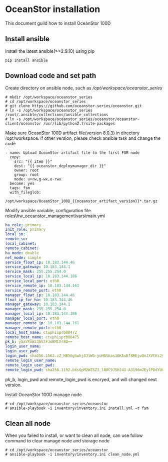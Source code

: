 # OceanStor installation

This document guild how to install OceanStor 100D

## Install ansible

Install the latest ansible(>=2.9.10) using pip

```shell
pip install ansible
```

## Download code and set path

Create directory on ansible node, such as <i>/opt/workspace/oceanstor_series</i>

``` shell
# mkdir /opt/workspace/oceanstor_series
# cd /opt/workspace/oceanstor_series
# git clone https://github.com/oceanstor-series/oceanstor.git
# ln -s /opt/workspace/oceanstor_series /root/.ansible/collections/ansible_collections
# ln -s /opt/workspace/oceanstor_series/oceanstor/oceanstor-client/oceanstor /usr/lib/python2.7/site-packages
```

Make sure OceanStor 100D artifact file(version 8.0.3) in directory /opt/workspace. if other version, please check ansible task and change the code

``` ansible
- name: Upload OceanStor artifact file to the first FSM node
  copy:
    src: "{{ item }}"
    dest: "{{ oceanstor_deploymanager_dir }}"
    owner: root
    group: root
    mode: u+rw,g-wx,o-rwx
  become: yes
  tags: fsm
  with_fileglob:
      - /opt/workspace/OceanStor_100D_{{oceanstor_artifact_version}}*.tar.gz
```

Modify ansible variable, configuration file roles\hw_oceanstor_management\vars\main.yml

``` yaml
ha_role: primary
init_role: primary
local_sn:
remote_sn:
local_cabinet:
remote_cabinet:
ha_mode: double
net_mode: single
service_float_ip: 10.183.144.46
service_gateway: 10.183.144.1
service_mask: 255.255.254.0
service_local_ip: 10.183.144.186
service_local_port: eth0
service_remote_ip: 10.183.144.161
service_remote_port: eth0
manager_float_ip: 10.183.144.46
float_ip_for_ha: 10.183.144.46
manager_gateway: 10.183.144.1
manager_mask: 255.255.254.0
manager_local_ip: 10.183.144.186
manager_local_port: eth0
manager_remote_ip: 10.183.144.161
manager_remote_port: eth0
local_host_name: ctuphisprb00472
remote_host_name: ctuphisprb00475
pk_b: ySaVXoWz3GV3FJoBMCXr8Q==
login_user_name:
login_user_pwd:
login_pwd: sha256.1562.zZ_HB56gSwhj4JlWG-yuHGSbas16KAuEf8REjwQnJXVtKs2vXgO6zOkGzo0OFX622gsKEjuIQ7M=
remote_login_user_name:
remote_login_user_pwd:
remote_login_pwd: sha256.1192.bXsGpM2WZSZ3_l80C9J5HJ41-A3196m2EylPDdYUmsFJbFOnQ7-jbTHi7J9Kh4qlqjfs_5roTy0=
```

pk_b, login_pwd and remote_login_pwd is encryed, and will changed next version.

Install OceanStor 100D manage node

``` shell
# cd /opt/workspace/oceanstor_series/oceanstor
# ansible-playbook -i inventory/inventory.ini install.yml –t fsm
```

## Clean all node

When you failed to install, or want to clean all node, can use follow command to clear manage node and storage node

``` shell
# cd /opt/workspace/oceanstor_series/oceanstor
# ansible-playbook -i inventory/inventory.ini clean_node.yml
```
